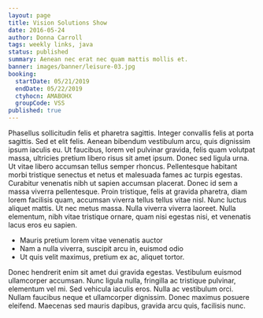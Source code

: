 ```yaml
---
layout: page
title: Vision Solutions Show
date: 2016-05-24
author: Donna Carroll
tags: weekly links, java
status: published
summary: Aenean nec erat nec quam mattis mollis et.
banner: images/banner/leisure-03.jpg
booking:
  startDate: 05/21/2019
  endDate: 05/22/2019
  ctyhocn: AMABOHX
  groupCode: VSS
published: true
---
```

Phasellus sollicitudin felis et pharetra sagittis. Integer convallis felis at porta sagittis. Sed et elit felis. Aenean bibendum vestibulum arcu, quis dignissim ipsum iaculis eu. Ut faucibus, lorem vel pulvinar gravida, felis quam volutpat massa, ultricies pretium libero risus sit amet ipsum. Donec sed ligula urna. Ut vitae libero accumsan tellus semper rhoncus. Pellentesque habitant morbi tristique senectus et netus et malesuada fames ac turpis egestas. Curabitur venenatis nibh ut sapien accumsan placerat. Donec id sem a massa viverra pellentesque. Proin tristique, felis at gravida pharetra, diam lorem facilisis quam, accumsan viverra tellus tellus vitae nisl. Nunc luctus aliquet mattis. Ut nec metus massa. Nulla viverra viverra laoreet. Nulla elementum, nibh vitae tristique ornare, quam nisi egestas nisi, et venenatis lacus eros eu sapien.

* Mauris pretium lorem vitae venenatis auctor
* Nam a nulla viverra, suscipit arcu in, euismod odio
* Ut quis velit maximus, pretium ex ac, aliquet tortor.

Donec hendrerit enim sit amet dui gravida egestas. Vestibulum euismod ullamcorper accumsan. Nunc ligula nulla, fringilla ac tristique pulvinar, elementum vel mi. Sed vehicula iaculis eros. Nulla ac vestibulum orci. Nullam faucibus neque et ullamcorper dignissim. Donec maximus posuere eleifend. Maecenas sed mauris dapibus, gravida arcu quis, facilisis nunc.
